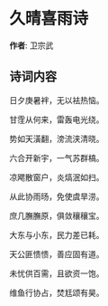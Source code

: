 # 久晴喜雨诗

**作者**: 卫宗武

## 诗词内容

日夕庚暑袢，无以袪热恼。

甘霔从何来，雷轰电光绕。

势如天潢翻，滂流浃清晓。

六合开新宇，一气苏群槁。

凉飔散窗户，炎熇泯如扫。

从此协雨旸，免使虞旱涝。

庶几膴膴原，俱敛穰穰宝。

大东与小东，民力差已耗。

天公匪愦愦，善应固有道。

未忧供百需，且欲资一饱。

维鱼行协占，焚尪颂有昊。


